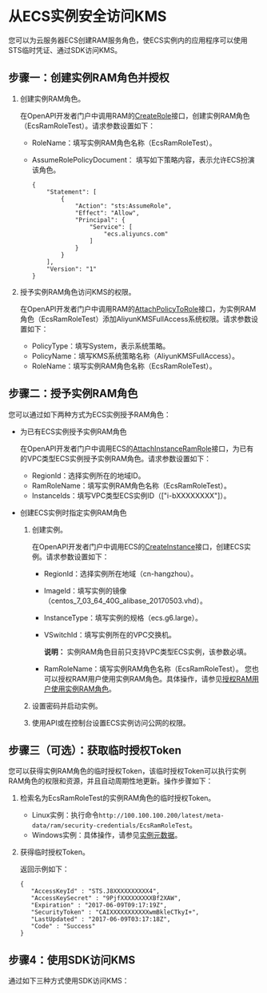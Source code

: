 # 从ECS实例安全访问KMS

您可以为云服务器ECS创建RAM服务角色，使ECS实例内的应用程序可以使用STS临时凭证、通过SDK访问KMS。

## 步骤一：创建实例RAM角色并授权

1.  创建实例RAM角色。

    在OpenAPI开发者门户中调用RAM的[CreateRole](https://next.api.aliyun.com/api/Ram/2015-05-01/CreateRole)接口，创建实例RAM角色（EcsRamRoleTest）。请求参数设置如下：

    -   RoleName：填写实例RAM角色名称（EcsRamRoleTest）。
    -   AssumeRolePolicyDocument： 填写如下策略内容，表示允许ECS扮演该角色。

        ```
        {
            "Statement": [
                {
                    "Action": "sts:AssumeRole", 
                    "Effect": "Allow", 
                    "Principal": {
                        "Service": [
                            "ecs.aliyuncs.com"
                        ]
                    }
                }
            ], 
            "Version": "1"
        }
        ```

2.  授予实例RAM角色访问KMS的权限。

    在OpenAPI开发者门户中调用RAM的[AttachPolicyToRole](https://next.api.aliyun.com/api/Ram/2015-05-01/AttachPolicyToRole)接口，为实例RAM角色（EcsRamRoleTest）添加AliyunKMSFullAccess系统权限。请求参数设置如下：

    -   PolicyType：填写System，表示系统策略。
    -   PolicyName：填写KMS系统策略名称（AliyunKMSFullAccess）。
    -   RoleName：填写实例RAM角色名称（EcsRamRoleTest）。

## 步骤二：授予实例RAM角色

您可以通过如下两种方式为ECS实例授予RAM角色：

-   为已有ECS实例授予实例RAM角色

    在OpenAPI开发者门户中调用ECS的[AttachInstanceRamRole](https://next.api.aliyun.com/api/Ecs/2014-05-26/AttachInstanceRamRole)接口，为已有的VPC类型ECS实例授予实例RAM角色。请求参数设置如下：

    -   RegionId：选择实例所在的地域ID。
    -   RamRoleName：填写实例RAM角色名称（EcsRamRoleTest）。
    -   InstanceIds：填写VPC类型ECS实例ID（\["i-bXXXXXXXX"\]）。
-   创建ECS实例时指定实例RAM角色
    1.  创建实例。

        在OpenAPI开发者门户中调用ECS的[CreateInstance](https://next.api.aliyun.com/api/Ecs/2014-05-26/CreateInstance)接口，创建ECS实例。请求参数设置如下：

        -   RegionId：选择实例所在地域（cn-hangzhou）。
        -   ImageId：填写实例的镜像（centos\_7\_03\_64\_40G\_alibase\_20170503.vhd）。
        -   InstanceType：填写实例的规格（ecs.g6.large）。
        -   VSwitchId：填写实例所在的VPC交换机。

            **说明：** 实例RAM角色目前只支持VPC类型ECS实例，该参数必填。

        -   RamRoleName：填写实例RAM角色名称（EcsRamRoleTest）。
        您也可以授权RAM用户使用实例RAM角色。具体操作，请参见[授权RAM用户使用实例RAM角色](/cn.zh-CN/安全/实例RAM角色/通过API使用实例RAM角色.md)。

    2.  设置密码并启动实例。
    3.  使用API或在控制台设置ECS实例访问公网的权限。

## 步骤三（可选）：获取临时授权Token

您可以获得实例RAM角色的临时授权Token，该临时授权Token可以执行实例RAM角色的权限和资源，并且自动周期性地更新。操作步骤如下：

1.  检索名为EcsRamRoleTest的实例RAM角色的临时授权Token。

    -   Linux实例：执行命令`http://100.100.100.200/latest/meta-data/ram/security-credentials/EcsRamRoleTest`。
    -   Windows实例：具体操作，请参见[实例元数据](/cn.zh-CN/实例/管理实例/使用实例元数据/实例元数据概述.md)。
2.  获得临时授权Token。

    返回示例如下：

    ```
    {
       "AccessKeyId" : "STS.J8XXXXXXXXXX4",
       "AccessKeySecret" : "9PjfXXXXXXXXXBf2XAW",
       "Expiration" : "2017-06-09T09:17:19Z",
       "SecurityToken" : "CAIXXXXXXXXXXXwmBkleCTkyI+",
       "LastUpdated" : "2017-06-09T03:17:18Z",
       "Code" : "Success"
    }
    ```


## 步骤4：使用SDK访问KMS

通过如下三种方式使用SDK访问KMS：



